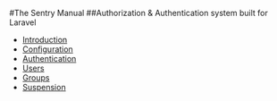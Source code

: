 #The Sentry Manual
##Authorization &amp; Authentication system built for Laravel

* [Introduction](/manuals/sentry/introduction)
* [Configuration](/manuals/sentry/configuration)
* [Authentication](/manuals/sentry/authentication)
* [Users](/manuals/sentry/users)
* [Groups](/manuals/sentry/groups)
* [Suspension](/manuals/sentry/suspension)
